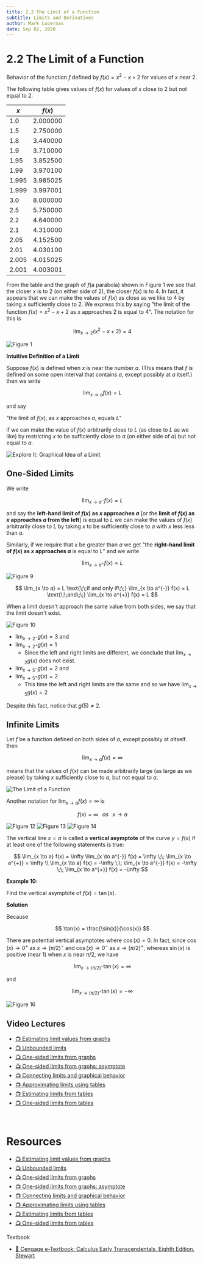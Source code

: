 ```yaml
---
title: 2.2 The Limit of a Function
subtitle: Limits and Derivatives
author: Mark Lucernas
date: Sep 02, 2020
---
```



# 2.2 The Limit of a Function

Behavior of the function $f$ defined by $f(x) = x^{2} - x + 2$ for values of
$x$ near 2.

The following table gives values of $f(x)$ for values of $x$ close to 2 but not
equal to 2.

<center>

| $x$   | $f(x)$   |
|-------|----------|
| 1.0   | 2.000000 |
| 1.5   | 2.750000 |
| 1.8   | 3.440000 |
| 1.9   | 3.710000 |
| 1.95  | 3.852500 |
| 1.99  | 3.970100 |
| 1.995 | 3.985025 |
| 1.999 | 3.997001 |
| 3.0   | 8.000000 |
| 2.5   | 5.750000 |
| 2.2   | 4.640000 |
| 2.1   | 4.310000 |
| 2.05  | 4.152500 |
| 2.01  | 4.030100 |
| 2.005 | 4.015025 |
| 2.001 | 4.003001 |

</center>

From the table and the graph of $f$(a parabola) shown in Figure 1 we see that
the closer $x$ is to 2 (on either side of 2), the closer $f(x)$ is to 4. In
fact, it appears that we can make the values of $f(x)$ as close as we like to 4
by taking $x$ sufficiently close to 2. We express this by saying "the limit of
the function $f(x) = x^{2} - x + 2$ as $x$ approaches 2 is equal to 4". The
notation for this is

$$
\lim_{x \to 2} (x^{2} - x + 2) = 4
$$

![Figure 1](../../../../../files/fall-2020/MATH-150/chapter-2/2.2_figure_1.png)

**Intuitive Definition of a Limit**

Suppose $f(x)$ is defined when $x$ is near the number $a$. (This means that $f$
is defined on some open interval that contains $a$, except possibly at $a$
itself.) then we write

$$
\lim_{x \to a} f(x) = L
$$

and say

"the limit of $f(x)$, as $x$ approaches $a$, equals $L$"

if we can make the value of $f(x)$ arbitrarily close to $L$ (as close to $L$ as
we like) by restricting $x$ to be sufficiently close to $a$ (on either side of
$a$) but not equal to $a$.

![Explore It: Graphical Idea of a Limit](../../../../../files/fall-2020/MATH-150/chapter-2/2.2_explore_it_graphical_idea_of_a_limit.png)

## One-Sided Limits

We write

$$
\lim_{x \to a^{-}} f(x) = L
$$

and say the **left-hand limit of $f(x)$ as $x$ approaches $a$** [or the **limit
of $f(x)$ as $x$ approaches $a$ from the left**] is equal to $L$ we can make the
values of $f(x)$ arbitrarily close to $L$ by taking $x$ to be sufficiently close
to $a$ with $x$ less less than $a$.

Similarly, if we require that $x$ be greater than $a$ we get "the **right-hand
limit of $f(x)$ as $x$ approaches $a$** is equal to $L$" and we write

$$
\lim_{x \to a^{+}} f(x) = L
$$

![Figure 9](../../../../../files/fall-2020/MATH-150/chapter-2/2.2_figure_9.png)

$$
\lim_{x \to a} = L
\text{\;\;if and only if\;\;}
\lim_{x \to a^{-}} f(x) = L
\text{\;\;and\;\;}
\lim_{x \to a^{+}} f(x) = L
$$

When a limit doesn't approach the same value from both sides, we say that the
limit doesn't exist.

![Figure 10](../../../../../files/fall-2020/MATH-150/chapter-2/2.2_figure_10.png)

- $\lim_{x \to 2^{-}} g(x) = 3$ and
- $\lim_{x \to 2^{+}} g(x) = 1$
  - Since the left and right limits are different, we conclude that
    $\lim_{x \to 2} g(x)$ does not exist.
- $\lim_{x \to 5^{-}} g(x) = 2$ and
- $\lim_{x \to 5^{+}} g(x) = 2$
  - This time the left and right limits are the same and so we have
    $\lim_{x \to 5} g(x) = 2$


Despite this fact, notice that $g(5) \neq 2$.

## Infinite Limits

Let $f$ be a function defined on both sides of $a$, except possibly at
$a$itself. then

$$
\lim_{x \to a} f(x) = \infty
$$

means that the values of $f(x)$ can be made arbitrarily large (as large as we
please) by taking $x$ sufficiently close to $a$, but not equal to $a$.

![The Limit of a Function](../../../../../files/fall-2020/MATH-150/chapter-2/2.2_infinite_limits.png)

Another notation for $\lim_{x \to a} f(x) = \infty$ is

$$
f(x) = \infty \;\;\; as \;\;\; x \to a
$$

![Figure 12](../../../../../files/fall-2020/MATH-150/chapter-2/2.2_figure_12.png)
![Figure 13](../../../../../files/fall-2020/MATH-150/chapter-2/2.2_figure_13.png)
![Figure 14](../../../../../files/fall-2020/MATH-150/chapter-2/2.2_figure_14.png)

The vertical line $x = a$ is called a **vertical asymptote** of the curve
$y = f(x)$ if at least one of the following statements is true:

$$
\lim_{x \to a} f(x) = \infty  \lim_{x \to a^{-}} f(x) = \infty \;\; \lim_{x \to a^{+}} = \infty \\
\lim_{x \to a} f(x) = -\infty \;\; \lim_{x \to a^{-}} f(x) = -\infty \;\; \lim_{x \to a^{+}} f(x) = -\infty
$$

**Example 10:**

Find the vertical asymptote of $f(x) = \tan(x)$.

**Solution**

Because

$$
\tan(x) = \frac{\sin(x)}{\cos(x)}
$$

There are potential vertical asymptotes where $\cos(x) = 0$. In fact, since
$\cos(x) \to 0^{+}$ as $x \to (\pi/2)^{-}$ and $\cos(x) \to 0^{-}$ as
$x \to (\pi/2)^{+}$, whereas $\sin(x)$ is positive (near 1) when $x$ is near
$\pi/2$, we have

$$
\lim_{x \to (\pi/2)^{-}} \tan(x) = \infty
$$

and

$$
\lim_{x \to (\pi/2)^{+}} \tan(x) = -\infty
$$

![Figure 16](../../../../../files/fall-2020/MATH-150/chapter-2/2.2_figure_16.png)


## Video Lectures

- [📺 Estimating limit values from graphs](https://www.khanacademy.org/math/ap-calculus-ab/ab-limits-new/ab-1-3/v/limits-from-graphs)
- [📺 Unbounded limits](https://www.khanacademy.org/math/ap-calculus-ab/ab-limits-new/ab-1-3/v/unbounded-limits)
- [📺 One-sided limits from graphs](https://www.khanacademy.org/math/ap-calculus-ab/ab-limits-new/ab-1-3/v/one-sided-limits-from-graphs)
- [📺 One-sided limits from graphs: asymptote](https://www.khanacademy.org/math/ap-calculus-ab/ab-limits-new/ab-1-3/v/one-sided-limits-from-graphs-asymptote)
- [📺 Connecting limits and graphical behavior](https://www.khanacademy.org/math/ap-calculus-ab/ab-limits-new/ab-1-3/v/connecting-limits-and-graphical-behavior)
- [📺 Approximating limits using tables](https://www.khanacademy.org/math/ap-calculus-ab/ab-limits-new/ab-1-4/v/approximating-limit-from-table)
- [📺 Estimating limits from tables](https://www.khanacademy.org/math/ap-calculus-ab/ab-limits-new/ab-1-4/v/estimating-limit-from-table)
- [📺 One-sided limits from tables](https://www.khanacademy.org/math/ap-calculus-ab/ab-limits-new/ab-1-4/v/one-sided-limits-from-tables)


<br>

# Resources

- [📺 Estimating limit values from graphs](https://www.khanacademy.org/math/ap-calculus-ab/ab-limits-new/ab-1-3/v/limits-from-graphs)
- [📺 Unbounded limits](https://www.khanacademy.org/math/ap-calculus-ab/ab-limits-new/ab-1-3/v/unbounded-limits)
- [📺 One-sided limits from graphs](https://www.khanacademy.org/math/ap-calculus-ab/ab-limits-new/ab-1-3/v/one-sided-limits-from-graphs)
- [📺 One-sided limits from graphs: asymptote](https://www.khanacademy.org/math/ap-calculus-ab/ab-limits-new/ab-1-3/v/one-sided-limits-from-graphs-asymptote)
- [📺 Connecting limits and graphical behavior](https://www.khanacademy.org/math/ap-calculus-ab/ab-limits-new/ab-1-3/v/connecting-limits-and-graphical-behavior)
- [📺 Approximating limits using tables](https://www.khanacademy.org/math/ap-calculus-ab/ab-limits-new/ab-1-4/v/approximating-limit-from-table)
- [📺 Estimating limits from tables](https://www.khanacademy.org/math/ap-calculus-ab/ab-limits-new/ab-1-4/v/estimating-limit-from-table)
- [📺 One-sided limits from tables](https://www.khanacademy.org/math/ap-calculus-ab/ab-limits-new/ab-1-4/v/one-sided-limits-from-tables)

Textbook

+ [📄 Cengage e-Textbook: Calculus Early Transcendentals, Eighth Edition, Stewart](https://webassign.com/)

